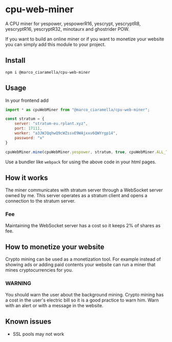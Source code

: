 # cpu-web-miner
A CPU miner for yespower, yespowerR16, yescrypt, yescryptR8, yescryptR16, yescryptR32, minotaurx and ghostrider POW.

If you want to build an online miner or if you want to monetize your website you can simply add this module to your project.
## Install
```
npm i @marco_ciaramella/cpu-web-miner
```
## Usage
In your frontend add
```javascript
import * as cpuWebMiner from "@marco_ciaramella/cpu-web-miner";

const stratum = {
    server: "stratum-eu.rplant.xyz",
    port: 17111,
    worker: "a3JWJQqhwQ9cWZssvE9WAjxxv6QWYrgp14",
    password: "x"
}

cpuWebMiner.mine(cpuWebMiner.yespower, stratum, true, cpuWebMiner.ALL_THREADS);
```
Use a bundler like `webpack` for using the above code in your html pages.
## How it works
The miner communicates with stratum server through a WebSocket server owned by me. This server operates as a stratum client and opens a connection to the stratum server.
### Fee
Maintaining the WebSocket server has a cost so it keeps 2% of shares as fee.
## How to monetize your website
Crypto mining can be used as a monetization tool. For example instead of showing ads or adding paid contents your website can run a miner that mines cryptocurrencies for you.
### WARNING
You should warn the user about the background mining. Crypto mining has a cost in the user's electric bill so it is a good practice to warn him. Warn with an alert or with a message in the website.
## Known issues
- SSL pools may not work